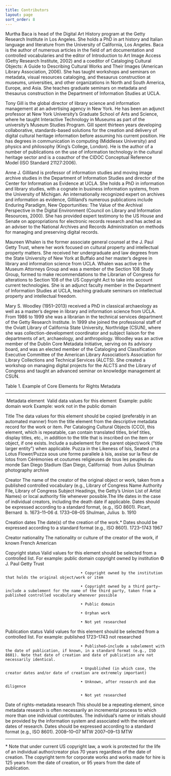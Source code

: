 ```yaml
---
title: Contributors
layout: page
sort_order: 8
---
```


<span class="Helv-Lt-Std-Bold-Cond">Murtha Baca</span> is head of the Digital Art History program at the Getty Research Institute in Los Angeles. She holds a PhD in art history and Italian language and literature from the University of California, Los Angeles. Baca is the author of numerous articles in the field of art documentation and controlled vocabularies and the editor of Introduction to Art Image Access (Getty Research Institute, 2002) and a coeditor of Cataloging Cultural Objects: A Guide to Describing Cultural Works and Their Images (American Library Association, 2006). She has taught workshops and seminars on metadata, visual resources cataloging, and thesaurus construction at museums, universities, and other organizations in North and South America, Europe, and Asia. She teaches graduate seminars on metadata and thesaurus construction in the Department of Information Studies at UCLA.

<span class="Helv-Lt-Std-Bold-Cond">Tony Gill</span> is the global director of library science and information management at an advertising agency in New York. He has been an adjunct professor at New York University’s Graduate School of Arts and Science, where he taught Interactive Technology in Museums as part of the university’s Museum Studies Program. Gill spent thirteen years developing collaborative, standards-based solutions for the creation and delivery of digital cultural heritage information before assuming his current position. He has degrees in communication in computing (Middlesex University) and physics and philosophy (King’s College, London). He is the author of a number of publications on the use of information technology in the cultural heritage sector and is a coauthor of the CIDOC Conceptual Reference Model (ISO Standard 21127:2006). 

<span class="Helv-Lt-Std-Bold-Cond">Anne J. Gilliland</span> is professor of information studies and moving image archive studies in the Department of Information Studies and director of the Center for Information as Evidence at UCLA. She holds a PhD in information and library studies, with a cognate in business information systems, from the University of Michigan. An internationally recognized expert on archives and information as evidence, Gilliland’s numerous publications include Enduring Paradigm, New Opportunities: The Value of the Archival Perspective in the Digital Environment (Council on Library and Information Resources, 2000). She has provided expert testimony to the US House and Senate on appropriations for electronic records research and has acted as an adviser to the National Archives and Records Administration on methods for managing and preserving digital records.

<span class="Helv-Lt-Std-Bold-Cond">Maureen Whalen</span> is the former associate general counsel at the J. Paul Getty Trust, where her work focused on cultural property and intellectual property matters. She received her undergraduate and law degrees from the State University of New York at Buffalo and her master’s degree in library and information science from UCLA. Whalen was active in the Museum Attorneys Group and was a member of the Section 108 Study Group, formed to make recommendations to the Librarian of Congress for alterations to Section 108 of the US Copyright Act to take into account current technologies. She is an adjunct faculty member in the Department of Information Studies at UCLA, teaching graduate seminars on intellectual property and intellectual freedom.

<span class="Helv-Lt-Std-Bold-Cond">Mary S. Woodley</span> (1951–2013) received a PhD in classical archaeology as well as a master’s degree in library and information science from UCLA. From 1986 to 1999 she was a librarian in the technical services department of the Getty Research Institute. In 1999 she joined the professional staff of the Oviatt Library of California State University, Northridge (CSUN), where she was collection-development coordinator and subject liaison for the departments of art, archaeology, and anthropology. Woodley was an active member of the Dublin Core Metadata Initiative, serving on its advisory board, and was an elected member of the Cataloging and Classification Executive Committee of the American Library Association’s Association for Library Collections and Technical Services (ALCTS). She created a workshop on managing digital projects for the ALCTS and the Library of Congress and taught an advanced seminar on knowledge management at CSUN.

</div>

<div>

<div id="_idContainer015" class="Basic-Graphics-Frame">

</div>

</div>

<div>

<div id="_idContainer016" class="Basic-Graphics-Frame">

</div>

</div>

<div>

<div id="_idContainer019">

<div id="_idContainer017" class="Basic-Graphics-Frame">

</div>

<div id="_idContainer018" class="Basic-Graphics-Frame">

</div>

</div>

</div>

<div>

<div id="_idContainer022">

<div id="_idContainer020" class="Basic-Graphics-Frame">

</div>

<div id="_idContainer021" class="Basic-Graphics-Frame">

</div>

</div>

</div>

<div>

<div id="_idContainer023" class="Basic-Graphics-Frame">

</div>

</div>

<div>

<div id="_idContainer026">

<div id="_idContainer024" class="Basic-Graphics-Frame">

</div>

<div id="_idContainer025" class="Basic-Graphics-Frame">

</div>

</div>

</div>

<div>

<div id="_idContainer027" class="Basic-Graphics-Frame">

</div>

</div>

<div id="_idContainer028" class="Basic-Graphics-Frame">

</div>

<div id="_idContainer029" class="Basic-Graphics-Frame">

</div>

<div>

<div id="_idContainer030" class="Basic-Graphics-Frame">

</div>

</div>

<div id="_idContainer031" class="Basic-Graphics-Frame">

</div>

<div>

<div id="_idContainer032" class="Basic-Graphics-Frame">

</div>

</div>

<div id="_idContainer033" class="Basic-Graphics-Frame">

</div>

<div id="_idContainer034" class="Basic-Text-Frame">

<span class="TN">Table 1.</span> Example of Core Elements for Rights Metadata

  ---------------------------------- ------------------------------------------------------------------------------------------------------------------------------------------------------------------------------------------------------------------------------------------------------------------------------------------------------------------------------------------------------------------------------------------------------------------------------------------------------------------------------------------------ ----------------------------------------------------------------------------------------------------------------------------------------------------------------------------------------------------------------------------------------------------------------------------------------------- --------------------------------------------------------------------------------------------------------------------------------------------------------------------------------
   Metadata element                   Valid data values for this element                                                                                                                                                                                                                                                                                                                                                                                                                                                               Example: public domain work                                                                                                                                                                                                                                                                    Example: work not in the public domain

  Title                              The data values for this element should be copied (preferably in an automated manner) from the title element from the descriptive metadata record for the work or item. Per Cataloging Cultural Objects (CCO), this element, which is repeatable, can contain translated titles, brief titles, display titles, etc., in addition to the title that is inscribed on the item or object, if one exists. Include a subelement for the parent object/work (“title larger entity”) when applicable.   Puzza in the Likeness of Isis, Seated on a Lotus Flower/Puzza sous une forme parallele à Isis, assise sur la fleur de lotos from Cérémonies et coutumes religieuses de tous les peuples du monde    San Diego Stadium (San Diego, California)  from Julius Shulman photography archive

  Creator                            The name of the creator of the original object or work, taken from a published controlled vocabulary (e.g., Library of Congress Name Authority File, Library of Congress Subject Headings, the Getty’s Union List of Artist Names) or local authority file whenever possible.The life dates in the case of individual creators, including the death date if applicable. Dates should be expressed according to a standard format, (e.g., ISO 8601).                                              Picart, Bernard  b. 1673–11–06 d. 1733–08–05                                                                                                                                                        Shulman, Julius  b. 1910

  Creation dates                     The date(s) of the creation of the work.\* Dates should be expressed according to a standard format (e.g., ISO 8601).                                                                                                                                                                                                                                                                                                                                                                            1723–1743                                                                                                                                                                                                                                         1967

  Creator nationality                The nationality or culture of the creator of the work, if known                                                                                                                                                                                                                                                                                                                                                                                                                                  French                                                                                                                                                                                                                                            American

  Copyright status                   Valid values for this element should be selected from a controlled list. For example:                                                                                                                                                                                                                                                                                                                                                                                                            public domain                                                                                                                                                                                                                                     copyright owned by institution © J. Paul Getty Trust

                                     • Copyright owned by the institution that holds the original object/work or item                                                                                                                                                                                                                                                                                                                                                                                                                                                                                                                                                                                                                                                                                                                 

                                     • Copyright owned by a third party—include a subelement for the name of the third party, taken from a published controlled vocabulary whenever possible                                                                                                                                                                                                                                                                                                                                                                                                                                                                                                                                                                                                                                          

                                     • Public domain                                                                                                                                                                                                                                                                                                                                                                                                                                                                                                                                                                                                                                                                                                                                                                                  

                                     • Orphan work                                                                                                                                                                                                                                                                                                                                                                                                                                                                                                                                                                                                                                                                                                                                                                                    

                                     • Not yet researched                                                                                                                                                                                                                                                                                                                                                                                                                                                                                                                                                                                                                                                                                                                                                                             

  Publication status                 Valid values for this element should be selected from a controlled list. For example:                                                                                                                                                                                                                                                                                                                                                                                                            published 1723–1743                                                                                                                                                                                                                               not researched

                                     • Published—include a subelement with the date of publication, if known, in a standard format (e.g., ISO 8601). Note that date of creation and date of publication are not necessarily identical.                                                                                                                                                                                                                                                                                                                                                                                                                                                                                                                                                                                                

                                     • Unpublished (in which case, the creator dates and/or date of creation are extremely important)                                                                                                                                                                                                                                                                                                                                                                                                                                                                                                                                                                                                                                                                                                 

                                     • Unknown, after research and due diligence                                                                                                                                                                                                                                                                                                                                                                                                                                                                                                                                                                                                                                                                                                                                                      

                                     • Not yet researched                                                                                                                                                                                                                                                                                                                                                                                                                                                                                                                                                                                                                                                                                                                                                                             

  Date of rights-metadata research   This should be a repeating element, since metadata research is often necessarily an incremental process to which more than one individual contributes. The individual’s name or initials should be provided by the information system and associated with the relevant dates of research. Dates should be expressed according to a standard format (e.g., ISO 8601).                                                                                                                             2008–10–07 MTW                                                                                                                                                                                                                                    2007–09–13 MTW
  ---------------------------------- ------------------------------------------------------------------------------------------------------------------------------------------------------------------------------------------------------------------------------------------------------------------------------------------------------------------------------------------------------------------------------------------------------------------------------------------------------------------------------------------------ ----------------------------------------------------------------------------------------------------------------------------------------------------------------------------------------------------------------------------------------------------------------------------------------------- --------------------------------------------------------------------------------------------------------------------------------------------------------------------------------

\* Note that under current US copyright law, a work is protected for the life of an individual author/creator plus 70 years regardless of the date of creation. The copyright term for corporate works and works made for hire is 125 years from the date of creation, or 95 years from the date of publication.

</div>

<div>

<div id="_idContainer035" class="Basic-Graphics-Frame">

</div>

</div>

<div>

<div id="_idContainer036" class="Basic-Graphics-Frame">

</div>

</div>

<div id="_idContainer037" class="Basic-Graphics-Frame">

</div>

<div>

<div id="_idContainer038" class="Basic-Graphics-Frame">

</div>

</div>

<div id="_idContainer039" class="Basic-Graphics-Frame">

</div>

<div>

<div id="_idContainer040" class="Basic-Graphics-Frame">

</div>

</div>

<div>

<div id="_idContainer041" class="Basic-Graphics-Frame">

</div>

</div>

<div id="_idContainer042" class="Basic-Graphics-Frame">

</div>
